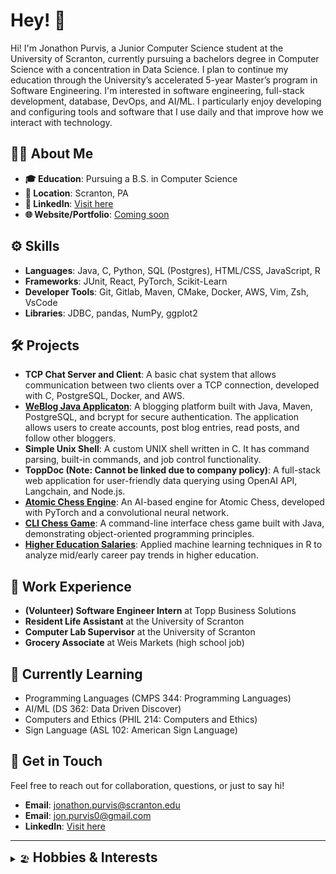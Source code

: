 # Hey! 👋

Hi! I'm Jonathon Purvis, a Junior Computer Science student at the University of Scranton, currently pursuing a bachelors degree in Computer Science with a concentration in Data Science. I plan to continue my education through the University’s accelerated 5-year Master’s program in Software Engineering. I'm interested in software engineering, full-stack development, database, DevOps, and AI/ML. I particularly enjoy developing and configuring tools and software that I use daily and that improve how we interact with technology.

## 🧑‍💻 About Me

- **🎓 Education**: Pursuing a B.S. in Computer Science
- **📍 Location**: Scranton, PA
- **🔗 LinkedIn**: [Visit here](https://www.linkedin.com/in/jonathon-purvis/)
- **🌐 Website/Portfolio**: [Coming soon](http://my-portfolio-link.com)

## ⚙️ Skills

- **Languages**: Java, C, Python, SQL (Postgres), HTML/CSS, JavaScript, R
- **Frameworks**: JUnit, React, PyTorch, Scikit-Learn
- **Developer Tools**: Git, Gitlab, Maven, CMake, Docker, AWS, Vim, Zsh, VsCode
- **Libraries**: JDBC, pandas, NumPy, ggplot2

## 🛠️ Projects

- **TCP Chat Server and Client**: A basic chat system that allows communication between two clients over a TCP connection, developed with C, PostgreSQL, Docker, and AWS.
- **[WeBlog Java Applicaton](https://github.com/Jon-Purvis/weblog)**: A blogging platform built with Java, Maven, PostgreSQL, and bcrypt for secure authentication. The application allows users to create accounts, post blog entries, read posts, and follow other bloggers.
- **Simple Unix Shell**: A custom UNIX shell written in C. It has command parsing, built-in commands, and job control functionality.
- **ToppDoc (Note: Cannot be linked due to company policy)**: A full-stack web application for user-friendly data querying using OpenAI API, Langchain, and Node.js.
- **[Atomic Chess Engine](https://github.com/Jon-Purvis/Atomic_Chess_Engine)**: An AI-based engine for Atomic Chess, developed with PyTorch and a convolutional neural network.
- **[CLI Chess Game](https://github.com/Jon-Purvis/CLI_Chess)**: A command-line interface chess game built with Java, demonstrating object-oriented programming principles.
- **[Higher Education Salaries](https://github.com/Jon-Purvis/semester_project_purvis)**: Applied machine learning techniques in R to analyze mid/early career pay trends in higher education.


## 💼 Work Experience

- **(Volunteer) Software Engineer Intern** at Topp Business Solutions
- **Resident Life Assistant** at the University of Scranton
- **Computer Lab Supervisor** at the University of Scranton
- **Grocery Associate** at Weis Markets (high school job)

## 🌱 Currently Learning

- Programming Languages (CMPS 344: Programming Languages)
- AI/ML (DS 362: Data Driven Discover)
- Computers and Ethics (PHIL 214: Computers and Ethics)
- Sign Language (ASL 102: American Sign Language)

## 💬 Get in Touch

Feel free to reach out for collaboration, questions, or just to say hi!

- **Email**: jonathon.purvis@scranton.edu
- **Email**: jon.purvis0@gmail.com
- **LinkedIn**: [Visit here](https://www.linkedin.com/in/jonathon-purvis/)

---

<details>
<summary><span style="padding-right: 5px;">🏖️</span><h2 style="display: inline;">Hobbies & Interests</h2></summary>

- **🪴 Productivity:** I enjoy spending some time upfront to create an efficient and enjoyable workflow. (clean setup, i3, neovim, tmux, etc) 
- **⌨️ Mechanical Keyboards:** Custom built keyboards are so underrated ⌨

<details>
<summary><b>🏋️‍♂️ Gym</b></summary>

- Push, Pull, Legs split
- PR's
  - Bench: 225
  - Squat: 365
  - Deadlift: 405
- Leg day == best day

</details>

<details>
<summary><b>🏈 Sports</b></summary>

- Football: Steelers
- Basketball: The 76ers

</details>

<details>
<summary><b>🖥️ Video Games</b></summary>

- **Valorant** 
- **League of Legends** 
- **Rocket League** 
- **Teamfight Tactics** 

</details>

<details>
<summary><b>📺 TV Shows, Movies, Anime</b></summary>

- **Breaking Bad**
- **Hunter x Hunter**
- **Attack On Titan**
- **Solo Leveling**
- **Demon Slayer**
- **Money Heist**
- **Stranger Things**
- **Marvel Movies**
- **Harry Potter**

</details>

</details>
